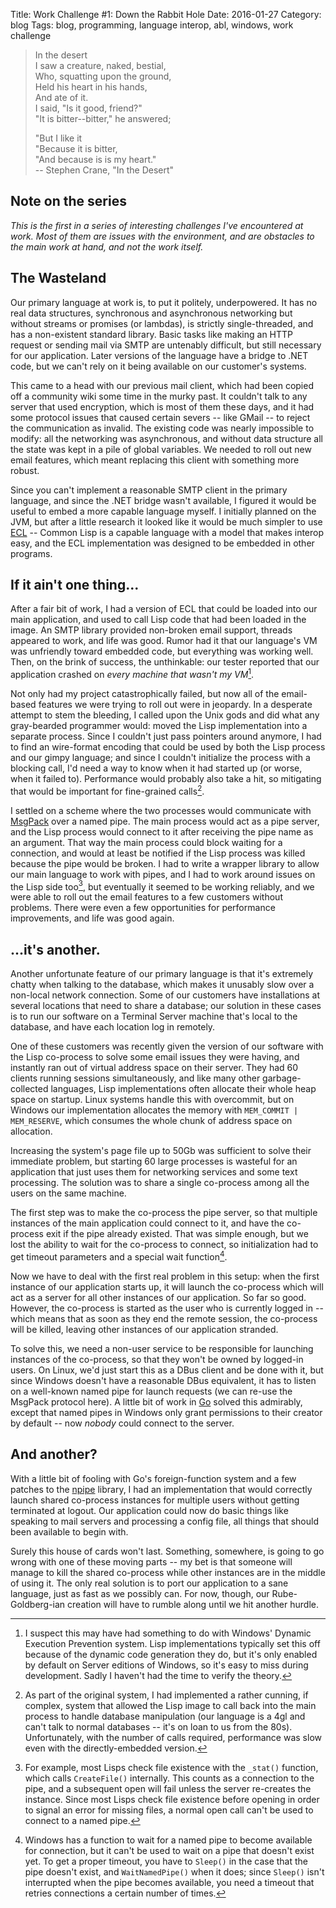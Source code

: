 Title: Work Challenge #1: Down the Rabbit Hole
Date: 2016-01-27
Category: blog
Tags: blog, programming, language interop, abl, windows, work challenge

>  In the desert  
>  I saw a creature, naked, bestial,  
>  Who, squatting upon the ground,  
>  Held his heart in his hands,  
>  And ate of it.  
>  I said, "Is it good, friend?"  
>  "It is bitter--bitter," he answered;  
>  
>  "But I like it  
>  "Because it is bitter,  
>  "And because is is my heart."  
> -- Stephen Crane, "In the Desert"

## Note on the series

_This is the first in a series of interesting challenges I've
encountered at work. Most of them are issues with the environment, and
are obstacles to the main work at hand, and not the work itself._

## The Wasteland

Our primary language at work is, to put it politely, underpowered. It
has no real data structures, synchronous and asynchronous networking
but without streams or promises (or lambdas), is strictly
single-threaded, and has a non-existent standard library. Basic tasks
like making an HTTP request or sending mail via SMTP are untenably
difficult, but still necessary for our application. Later versions of
the language have a bridge to .NET code, but we can't rely on it being
available on our customer's systems.

This came to a head with our previous mail client, which had been
copied off a community wiki some time in the murky past. It couldn't
talk to any server that used encryption, which is most of them these
days, and it had some protocol issues that caused certain severs --
like GMail -- to reject the communication as invalid. The existing
code was nearly impossible to modify: all the networking was
asynchronous, and without data structure all the state was kept in a
pile of global variables. We needed to roll out new email features,
which meant replacing this client with something more robust.

Since you can't implement a reasonable SMTP client in the primary
language, and since the .NET bridge wasn't available, I figured it
would be useful to embed a more capable language myself. I initially
planned on the JVM, but after a little research it looked like it
would be much simpler to use
[ECL](https://common-lisp.net/project/ecl/) -- Common Lisp is a
capable language with a model that makes interop easy, and the ECL
implementation was designed to be embedded in other programs.

## If it ain't one thing...

After a fair bit of work, I had a version of ECL that could be loaded
into our main application, and used to call Lisp code that had been
loaded in the image. An SMTP library provided non-broken email
support, threads appeared to work, and life was good. Rumor had it
that our language's VM was unfriendly toward embedded code, but
everything was working well. Then, on the brink of success, the
unthinkable: our tester reported that our application crashed on
_every machine that wasn't my VM_[^1].

[^1]: I suspect this may have had something to do with Windows'
    Dynamic Execution Prevention system. Lisp implementations
    typically set this off because of the dynamic code generation they
    do, but it's only enabled by default on Server editions of
    Windows, so it's easy to miss during development. Sadly I haven't
    had the time to verify the theory.

Not only had my project catastrophically failed, but now all of the
email-based features we were trying to roll out were in jeopardy. In a
desperate attempt to stem the bleeding, I called upon the Unix gods
and did what any gray-bearded programmer would: moved the Lisp
implementation into a separate process. Since I couldn't just pass
pointers around anymore, I had to find an wire-format encoding that
could be used by both the Lisp process and our gimpy language; and
since I couldn't initialize the process with a blocking call, I'd need
a way to know when it had started up (or worse, when it failed
to). Performance would probably also take a hit, so mitigating that
would be important for fine-grained calls[^2].

[^2]: As part of the original system, I had implemented a rather
    cunning, if complex, system that allowed the Lisp image to call
    back into the main process to handle database manipulation (our
    language is a 4gl and can't talk to normal databases -- it's on
    loan to us from the 80s). Unfortunately, with the number of calls
    required, performance was slow even with the directly-embedded
    version.

I settled on a scheme where the two processes would communicate with
[MsgPack](http://msgpack.org/index.html) over a named pipe. The main
process would act as a pipe server, and the Lisp process would connect
to it after receiving the pipe name as an argument. That way the main
process could block waiting for a connection, and would at least be
notified if the Lisp process was killed because the pipe would be
broken. I had to write a wrapper library to allow our main language to
work with pipes, and I had to work around issues on the Lisp side
too[^3], but eventually it seemed to be working reliably, and we were
able to roll out the email features to a few customers without
problems. There were even a few opportunities for performance
improvements, and life was good again.

[^3]: For example, most Lisps check file existence with the `_stat()`
function, which calls `CreateFile()` internally. This counts as a
connection to the pipe, and a subsequent open will fail unless the
server re-creates the instance. Since most Lisps check file existence
before opening in order to signal an error for missing files, a normal
open call can't be used to connect to a named pipe.

## ...it's another.

Another unfortunate feature of our primary language is that it's
extremely chatty when talking to the database, which makes it unusably
slow over a non-local network connection. Some of our customers have
installations at several locations that need to share a database; our
solution in these cases is to run our software on a Terminal Server
machine that's local to the database, and have each location log in
remotely.

One of these customers was recently given the version of our software
with the Lisp co-process to solve some email issues they were having,
and instantly ran out of virtual address space on their server. They
had 60 clients running sessions simultaneously, and like many other
garbage-collected languages, Lisp implementations often allocate their
whole heap space on startup. Linux systems handle this with
overcommit, but on Windows our implementation allocates the memory
with `MEM_COMMIT | MEM_RESERVE`, which consumes the whole chunk of
address space on allocation.

Increasing the system's page file up to 50Gb was sufficient to solve
their immediate problem, but starting 60 large processes is wasteful
for an application that just uses them for networking services and
some text processing. The solution was to share a single co-process
among all the users on the same machine.

The first step was to make the co-process the pipe server, so that
multiple instances of the main application could connect to it, and
have the co-process exit if the pipe already existed. That was simple
enough, but we lost the ability to wait for the co-process to connect,
so initialization had to get timeout parameters and a special wait
function[^4].

[^4]: Windows has a function to wait for a named pipe to become
    available for connection, but it can't be used to wait on a pipe
    that doesn't exist yet. To get a proper timeout, you have to
    `Sleep()` in the case that the pipe doesn't exist, and
    `WaitNamedPipe()` when it does; since `Sleep()` isn't interrupted
    when the pipe becomes available, you need a timeout that retries
    connections a certain number of times.

Now we have to deal with the first real problem in this setup: when
the first instance of our application starts up, it will launch the
co-process which will act as a server for all other instances of our
application. So far so good. However, the co-process is started as the
user who is currently logged in -- which means that as soon as they
end the remote session, the co-process will be killed, leaving other
instances of our application stranded.

To solve this, we need a non-user service to be responsible for
launching instances of the co-process, so that they won't be owned by
logged-in users. On Linux, we'd just start this as a DBus client and
be done with it, but since Windows doesn't have a reasonable DBus
equivalent, it has to listen on a well-known named pipe for launch
requests (we can re-use the MsgPack protocol here). A little bit of
work in [Go](https://golang.org) solved this admirably, except that
named pipes in Windows only grant permissions to their creator by
default -- now _nobody_ could connect to the server.

## And another?

With a little bit of fooling with Go's foreign-function system and a
few patches to the [npipe](https://github.com/natefinch/npipe)
library, I had an implementation that would correctly launch shared
co-process instances for multiple users without getting terminated at
logout. Our application could now do basic things like speaking to
mail servers and processing a config file, all things that should been
available to begin with.

Surely this house of cards won't last. Something, somewhere, is going
to go wrong with one of these moving parts -- my bet is that someone
will manage to kill the shared co-process while other instances are in
the middle of using it. The only real solution is to port our
application to a sane language, just as fast as we possibly can. For
now, though, our Rube-Goldberg-ian creation will have to rumble along
until we hit another hurdle.
